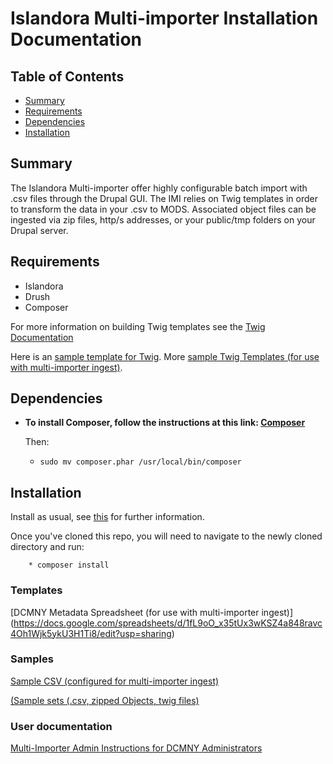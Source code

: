 # Islandora Multi-importer Installation Documentation

## Table of Contents

- [Summary](#summary)
- [Requirements](#requirements)
- [Dependencies](#dependencies)
- [Installation](#installation)


## Summary
The Islandora Multi-importer offer highly configurable batch import with .csv files through the Drupal GUI. The IMI relies on Twig templates in order to transform the data in your .csv to MODS. Associated object files can be ingested via zip files, http/s addresses, or your public/tmp folders on your Drupal server.

## Requirements

* Islandora
* Drush
* Composer

For more information on building Twig templates see the [Twig Documentation](http://twig.sensiolabs.org/documentation)

Here is an [sample template for Twig](/blob/installdoc/templates/base_mods_template.twig). More [sample Twig Templates (for use with multi-importer ingest)](https://github.com/mnylc/dcmny/tree/master/twig).

## Dependencies

  * **To install Composer, follow the instructions at this link: [Composer](https://getcomposer.org/download/)**
  
    Then:

      * `sudo mv composer.phar /usr/local/bin/composer`

## Installation

Install as usual, see [this](https://www.drupal.org/docs/7/extending-drupal-7/installing-contributed-modules) for further information.

Once you've cloned this repo, you will need to navigate to the newly cloned directory 
and run:

        * composer install

### Templates

[DCMNY Metadata Spreadsheet (for use with multi-importer ingest)] (https://docs.google.com/spreadsheets/d/1fL9oO_x35tUx3wKSZ4a848ravc4Oh1Wjk5ykU3H1Ti8/edit?usp=sharing)

### Samples

[Sample CSV (configured for multi-importer ingest)](https://drive.google.com/file/d/0BzuVASmQStk8dWJ6UGt6bmphcGs/view?usp=sharing)

[(Sample sets (.csv, zipped Objects, twig files)](/tree/installdoc/samples)

### User documentation

[Multi-Importer Admin Instructions for DCMNY Administrators](https://docs.google.com/document/d/18oB6sX-8s6sIScgUf7RbkFFlJ52Y9k_f9FcsaWvDJ7s/edit?usp=sharing)








